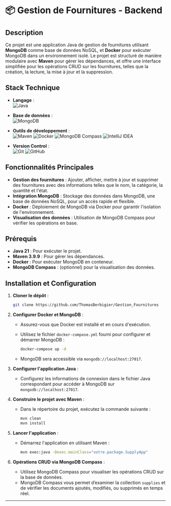 # 📦 Gestion de Fournitures - Backend

## Description
Ce projet est une application Java de gestion de fournitures utilisant **MongoDB** comme base de données NoSQL, et **Docker** pour exécuter MongoDB dans un environnement isolé. Le projet est structuré de manière modulaire avec **Maven** pour gérer les dépendances, et offre une interface simplifiée pour les opérations CRUD sur les fournitures, telles que la création, la lecture, la mise à jour et la suppression.

## Stack Technique

- **Langage** :  
  ![Java](https://img.shields.io/badge/Java-007396?style=for-the-badge&logo=openjdk&logoColor=white)

- **Base de données** :  
  ![MongoDB](https://img.shields.io/badge/MongoDB-47A248?style=for-the-badge&logo=mongodb&logoColor=white)

- **Outils de développement** :  
  ![Maven](https://img.shields.io/badge/Maven-C71A36?style=for-the-badge&logo=apache-maven&logoColor=white)
  ![Docker](https://img.shields.io/badge/Docker-2496ED?style=for-the-badge&logo=docker&logoColor=white)
  ![MongoDB Compass](https://img.shields.io/badge/MongoDB_Compass-47A248?style=for-the-badge&logo=mongodb&logoColor=white)
  ![IntelliJ IDEA](https://img.shields.io/badge/IntelliJ_IDEA-000000?style=for-the-badge&logo=intellij-idea&logoColor=white)

- **Version Control** :  
  ![Git](https://img.shields.io/badge/Git-F05032?style=for-the-badge&logo=git&logoColor=white)
  ![GitHub](https://img.shields.io/badge/GitHub-181717?style=for-the-badge&logo=github&logoColor=white)


## Fonctionnalités Principales

- **Gestion des fournitures** : Ajouter, afficher, mettre à jour et supprimer des fournitures avec des informations telles que le nom, la catégorie, la quantité et l'état.
- **Intégration MongoDB** : Stockage des données dans MongoDB, une base de données NoSQL, pour un accès rapide et flexible.
- **Docker** : Déploiement de MongoDB via Docker pour garantir l'isolation de l'environnement.
- **Visualisation des données** : Utilisation de MongoDB Compass pour vérifier les opérations en base.

## Prérequis

- **Java 21** : Pour exécuter le projet.
- **Maven 3.9.9** : Pour gérer les dépendances.
- **Docker** : Pour exécuter MongoDB en conteneur.
- **MongoDB Compass** : (optionnel) pour la visualisation des données.

## Installation et Configuration

1. **Cloner le dépôt** :
   
   ```bash
   git clone https://github.com/ThomasBerbigier/Gestion_Fournitures

3. **Configurer Docker et MongoDB** :
   - Assurez-vous que Docker est installé et en cours d'exécution.
   - Utilisez le fichier `docker-compose.yml` fourni pour configurer et démarrer MongoDB :
     
     ```bash
     docker-compose up -d
     ```
   - MongoDB sera accessible via `mongodb://localhost:27017`.

4. **Configurer l'application Java** :
   - Configurez les informations de connexion dans le fichier Java correspondant pour accéder à MongoDB sur `mongodb://localhost:27017`.

5. **Construire le projet avec Maven** :
   - Dans le répertoire du projet, exécutez la commande suivante :
     
     ```bash
     mvn clean
     mvn install
     ```

6. **Lancer l'application** :
   - Démarrez l'application en utilisant Maven :
     
     ```bash
     mvn exec:java -Dexec.mainClass="votre.package.SupplyApp"
     ```
     
7. **Opérations CRUD via MongoDB Compass** :
   - Utilisez MongoDB Compass pour visualiser les opérations CRUD sur la base de données.
   - MongoDB Compass vous permet d’examiner la collection `supplies` et de vérifier les documents ajoutés, modifiés, ou supprimés en temps réel.

---

